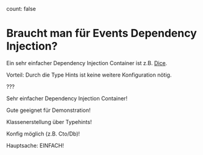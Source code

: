 count: false

# Braucht man für Events Dependency Injection?

Ein sehr einfacher Dependency Injection Container ist z.B. [Dice](https://r.je/dice.html).

Vorteil: Durch die Type Hints ist keine weitere Konfiguration nötig.

???

Sehr einfacher Dependency Injection Container!  

Gute geeignet für Demonstration!  

Klassenerstellung über Typehints!  

Konfig möglich (z.B. Cto/Db)!

Hauptsache: EINFACH!